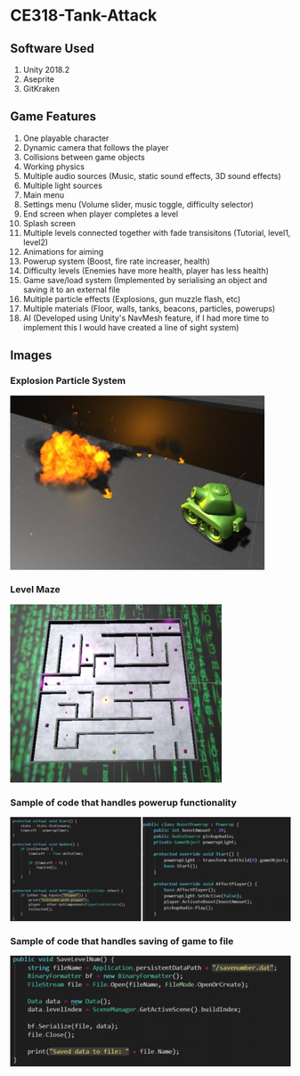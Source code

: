# CE318-Tank-Attack

## Software Used
1. Unity 2018.2
2. Aseprite
3. GitKraken

## Game Features
1. One playable character
2. Dynamic camera that follows the player
3. Collisions between game objects
4. Working physics
5. Multiple audio sources (Music, static sound effects, 3D sound effects)
6. Multiple light sources
7. Main menu
8. Settings menu (Volume slider, music toggle, difficulty selector)
9. End screen when player completes a level
10. Splash screen
11. Multiple levels connected together with fade transisitons (Tutorial, level1, level2)
12. Animations for aiming
13. Powerup system (Boost, fire rate increaser, health)
14. Difficulty levels (Enemies have more health, player has less health)
15. Game save/load system (Implemented by serialising an object and saving it to an external file
16. Multiple particle effects (Explosions, gun muzzle flash, etc)
17. Multiple materials (Floor, walls, tanks, beacons, particles, powerups)
18. AI (Developed using Unity's NavMesh feature, if I had more time to implement this I would have created a line of sight system)


## Images
### Explosion Particle System
![alt text](Explosion_Effect.png "Explosion Particle System")
### Level Maze
![alt text](Maze.png "Level Maze")
### Sample of code that handles powerup functionality
![alt text](Powerup_Code.png "Powerup Code")
### Sample of code that handles saving of game to file
![alt text](Save_Code.png "Save Game Code")
